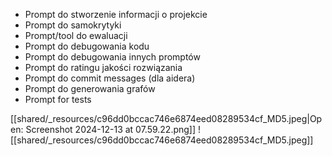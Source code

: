 - Prompt do stworzenie informacji o projekcie
- Prompt do samokrytyki
- Prompt/tool do ewaluacji 
- Prompt do debugowania kodu
- Prompt do debugowania innych promptów
- Prompt do ratingu jakości rozwiązania
- Prompt do commit messages (dla aidera)
- Prompt do generowania grafów
- Prompt for tests

[[shared/_resources/c96dd0bccac746e6874eed08289534cf_MD5.jpeg|Open: Screenshot 2024-12-13 at 07.59.22.png]]
![[shared/_resources/c96dd0bccac746e6874eed08289534cf_MD5.jpeg]]
